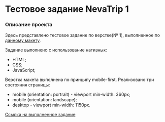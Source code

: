 # Тестовое задание NevaTrip 1

### Описание проекта 
Здесь представлено тестовое задание по верстке(№ 1), выполненное по [данному макету](https://www.figma.com/file/JyFQcxiynMH1i5ViWz4qi0/Layout-test-task?node-id=41%3A0).

Задание выполнено с использование нативных: 
- HTML;
- CSS;
- JavaScript;

Верстка макета выполнена по принципу mobile-first.
Реализовано три состояния страницы:
- mobile (orientation: portrait) - viewport min-width: 360px;
- mobile (orientation: landscape);
- desktop - viewport min-width: 1150px.

[Ссылка на выполненное задание](https://alexsk529.github.io/NevaTrip_1.1-1.2/)
